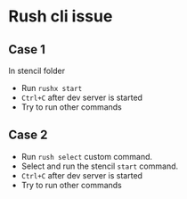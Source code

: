 # Rush cli issue

## Case 1
In stencil folder
- Run `rushx start`
- `Ctrl+C` after dev server is started
- Try to run other commands

## Case 2
- Run `rush select` custom command.
- Select and run the stencil `start` command.
- `Ctrl+C` after dev server is started
- Try to run other commands